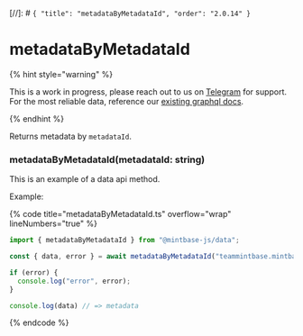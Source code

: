 [//]: # `{ "title": "metadataByMetadataId", "order": "2.0.14" }`

# metadataByMetadataId

{% hint style="warning" %}

This is a work in progress, please reach out to us on [Telegram](https://t.me/mintdev) for support.
For the most reliable data, reference our [existing graphql docs](https://docs.mintbase.io/dev/read-data/mintbase-graph).

{% endhint %}

Returns metadata by `metadataId`.

### metadataByMetadataId(metadataId: string)

This is an example of a data api method.

Example:

{% code title="metadataByMetadataId.ts" overflow="wrap" lineNumbers="true" %}

```typescript
import { metadataByMetadataId } from "@mintbase-js/data";

const { data, error } = await metadataByMetadataId("teammintbase.mintbase1.near:0fd038b1fc7d86de6f8c816d5669accc");

if (error) {
  console.log("error", error);
}

console.log(data) // => metadata

```

{% endcode %}
